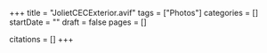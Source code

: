 +++
title = "JolietCECExterior.avif"
tags = ["Photos"]
categories = []
startDate = ""
draft = false
pages = []

citations = []
+++
